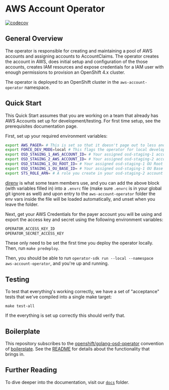 # AWS Account Operator

[![codecov](https://codecov.io/gh/openshift/aws-account-operator/branch/master/graph/badge.svg)](https://codecov.io/gh/openshift/aws-account-operator)

## General Overview

The operator is responsible for creating and maintaining a pool of AWS accounts and assigning accounts to AccountClaims. The operator creates the account in AWS, does initial setup and configuration of the those accounts, creates IAM resources and expose credentials for a IAM user with enough permissions to provision an OpenShift 4.x cluster.

The operator is deployed to an OpenShift cluster in the `aws-account-operator` namespace.

## Quick Start

This Quick Start assumes that you are working on a team that already has AWS Accounts set up for development/testing.  For first time setup, see the prerequisites documentation page.

First, set up your required environment variables:

```bash
export AWS_PAGER= # This is set so that it doesn't page out to less and block integration testing
export FORCE_DEV_MODE=local # This flags the operator for local development for some code paths
export OSD_STAGING_1_AWS_ACCOUNT_ID= # Your assigned osd-staging-1 account ID
export OSD_STAGING_2_AWS_ACCOUNT_ID= # Your assigned osd-staging-2 account ID
export OSD_STAGING_1_OU_ROOT_ID= # Your assigned osd-staging-1 OU Root ID
export OSD_STAGING_1_OU_BASE_ID= # Your assigned osd-staging-1 OU Base ID
export STS_ROLE_ARN= # A role you create in your osd-staging-2 account with minimal STS permissions
```

[direnv](https://direnv.net) is what some team members use, and you can add the above block (with variables filled in) into a `.envrc` file (make sure `.envrc` is in your global git ignore as well) and upon entry to the `aws-account-operator` folder the env vars inside the file will be loaded automatically, and unset when you leave the folder.

Next, get your AWS Credentials for the payer account you will be using and export the access key and secret using the following environment variables:

```txt
OPERATOR_ACCESS_KEY_ID
OPERATOR_SECRET_ACCESS_KEY
```

These only need to be set the first time you deploy the operator locally.  Then, run `make predeploy`.

Then, you should be able to run `operator-sdk run --local --namespace aws-account-operator`, and you're up and running.

## Testing

To test that everything's working correctly, we have a set of "acceptance" tests that we've compiled into a single make target:

```shell
make test-all
```

If the everything is set up correctly this should verify that.

## Boilerplate
This repository subscribes to the [openshift/golang-osd-operator](https://github.com/openshift/boilerplate/tree/master/boilerplate/openshift/golang-osd-operator) convention of [boilerplate](https://github.com/openshift/boilerplate/).
See the [README](boilerplate/openshift/golang-osd-operator/README.md) for details about the functionality that brings in.

## Further Reading

To dive deeper into the documentation, visit our [`docs`](docs) folder.
